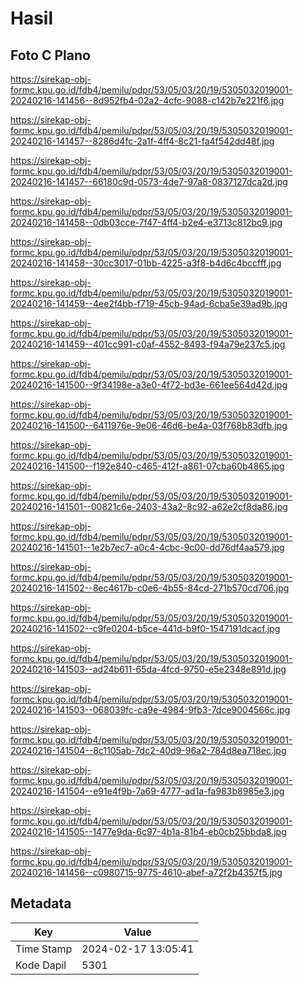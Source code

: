 # Hasil

## Foto C Plano

https://sirekap-obj-formc.kpu.go.id/fdb4/pemilu/pdpr/53/05/03/20/19/5305032019001-20240216-141456--8d952fb4-02a2-4cfc-9088-c142b7e221f6.jpg

https://sirekap-obj-formc.kpu.go.id/fdb4/pemilu/pdpr/53/05/03/20/19/5305032019001-20240216-141457--8286d4fc-2a1f-4ff4-8c21-fa4f542dd48f.jpg

https://sirekap-obj-formc.kpu.go.id/fdb4/pemilu/pdpr/53/05/03/20/19/5305032019001-20240216-141457--66180c9d-0573-4de7-97a8-0837127dca2d.jpg

https://sirekap-obj-formc.kpu.go.id/fdb4/pemilu/pdpr/53/05/03/20/19/5305032019001-20240216-141458--0db03cce-7f47-4ff4-b2e4-e3713c812bc9.jpg

https://sirekap-obj-formc.kpu.go.id/fdb4/pemilu/pdpr/53/05/03/20/19/5305032019001-20240216-141458--30cc3017-01bb-4225-a3f8-b4d6c4bccfff.jpg

https://sirekap-obj-formc.kpu.go.id/fdb4/pemilu/pdpr/53/05/03/20/19/5305032019001-20240216-141459--4ee2f4bb-f719-45cb-94ad-6cba5e39ad9b.jpg

https://sirekap-obj-formc.kpu.go.id/fdb4/pemilu/pdpr/53/05/03/20/19/5305032019001-20240216-141459--401cc991-c0af-4552-8493-f94a79e237c5.jpg

https://sirekap-obj-formc.kpu.go.id/fdb4/pemilu/pdpr/53/05/03/20/19/5305032019001-20240216-141500--9f34198e-a3e0-4f72-bd3e-661ee564d42d.jpg

https://sirekap-obj-formc.kpu.go.id/fdb4/pemilu/pdpr/53/05/03/20/19/5305032019001-20240216-141500--6411976e-9e06-46d6-be4a-03f768b83dfb.jpg

https://sirekap-obj-formc.kpu.go.id/fdb4/pemilu/pdpr/53/05/03/20/19/5305032019001-20240216-141500--f192e840-c465-412f-a861-07cba60b4865.jpg

https://sirekap-obj-formc.kpu.go.id/fdb4/pemilu/pdpr/53/05/03/20/19/5305032019001-20240216-141501--00821c6e-2403-43a2-8c92-a62e2cf8da86.jpg

https://sirekap-obj-formc.kpu.go.id/fdb4/pemilu/pdpr/53/05/03/20/19/5305032019001-20240216-141501--1e2b7ec7-a0c4-4cbc-9c00-dd76df4aa579.jpg

https://sirekap-obj-formc.kpu.go.id/fdb4/pemilu/pdpr/53/05/03/20/19/5305032019001-20240216-141502--8ec4617b-c0e6-4b55-84cd-271b570cd706.jpg

https://sirekap-obj-formc.kpu.go.id/fdb4/pemilu/pdpr/53/05/03/20/19/5305032019001-20240216-141502--c9fe0204-b5ce-441d-b9f0-1547191dcacf.jpg

https://sirekap-obj-formc.kpu.go.id/fdb4/pemilu/pdpr/53/05/03/20/19/5305032019001-20240216-141503--ad24b611-65da-4fcd-9750-e5e2348e891d.jpg

https://sirekap-obj-formc.kpu.go.id/fdb4/pemilu/pdpr/53/05/03/20/19/5305032019001-20240216-141503--068039fc-ca9e-4984-9fb3-7dce9004566c.jpg

https://sirekap-obj-formc.kpu.go.id/fdb4/pemilu/pdpr/53/05/03/20/19/5305032019001-20240216-141504--8c1105ab-7dc2-40d9-96a2-784d8ea718ec.jpg

https://sirekap-obj-formc.kpu.go.id/fdb4/pemilu/pdpr/53/05/03/20/19/5305032019001-20240216-141504--e91e4f9b-7a69-4777-ad1a-fa983b8985e3.jpg

https://sirekap-obj-formc.kpu.go.id/fdb4/pemilu/pdpr/53/05/03/20/19/5305032019001-20240216-141505--1477e9da-6c97-4b1a-81b4-eb0cb25bbda8.jpg

https://sirekap-obj-formc.kpu.go.id/fdb4/pemilu/pdpr/53/05/03/20/19/5305032019001-20240216-141456--c0980715-9775-4610-abef-a72f2b4357f5.jpg


## Metadata

| Key        | Value               |
| ---------- | ------------------- |
| Time Stamp | 2024-02-17 13:05:41 |
| Kode Dapil | 5301                |



